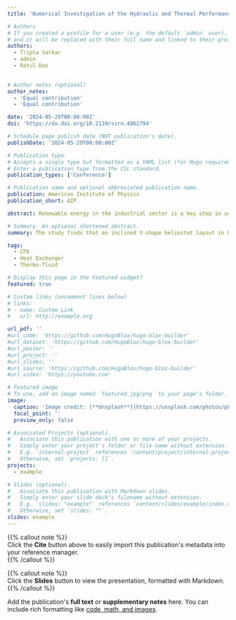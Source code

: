 ```yaml
---
title: 'Numerical Investigation of the Hydraulic and Thermal Performance of Plain Fin Compact Heat Exchangers with Modified Flat Tubes'

# Authors
# If you created a profile for a user (e.g. the default `admin` user), write the username (folder name) here
# and it will be replaced with their full name and linked to their profile.
authors:
  - Tripta Sarkar
  - admin
  - Ratul Das
  

# Author notes (optional)
author_notes:
  - 'Equal contribution'
  - 'Equal contribution'

date: '2024-05-29T00:00:00Z'
doi: 'https://dx.doi.org/10.2139/ssrn.4862794'

# Schedule page publish date (NOT publication's date).
publishDate: '2024-05-29T00:00:00Z'

# Publication type.
# Accepts a single type but formatted as a YAML list (for Hugo requirements).
# Enter a publication type from the CSL standard.
publication_types: ['Conference']

# Publication name and optional abbreviated publication name.
publication: American Institute of Physics
publication_short: AIP 

abstract: Renewable energy in the industrial sector is a key step in achieving low-carbon production systems. Concentrated Solar Power (CSP) technologies can be used to generate electricity by converting sunlight energy to power a turbine. Solar Power Tower (SPT) has become more developed and well-liked in recent years on a commercial scale, despite the fact that parabolic trough is still the most well-known and widely used CSP technology. In this study, the inclined barren surfaces of hillside areas are taken as solar fields which are named as Hillside Concentrated Solar Powerplant (HCSP) system. For this, three different barren hilly areas located at United States have been selected where the solar irradiation is moderately higher. A simple inclined plane V-shape layout with 5100 heliostats is simulated for optical efficiency in each of the locations for four days of a year and three times of a day. These simulation results show that the inclined rectangular array type layout provides greater optical efficiency at any of the three locations investigated than the optical efficiencies of the traditional horizontal plane functional layouts.

# Summary. An optional shortened abstract.
summary: The study finds that an inclined V-shape heliostat layout in hillside CSP systems yields higher optical efficiency than traditional layouts across various U.S. locations.

tags:
  - CFD
  - Heat Exchanger
  - Thermo-fluid

# Display this page in the Featured widget?
featured: true

# Custom links (uncomment lines below)
# links:
# - name: Custom Link
#   url: http://example.org

url_pdf: ''
#url_code: 'https://github.com/HugoBlox/hugo-blox-builder'
#url_dataset: 'https://github.com/HugoBlox/hugo-blox-builder'
#url_poster: ''
#url_project: ''
#url_slides: ''
#url_source: 'https://github.com/HugoBlox/hugo-blox-builder'
#url_video: 'https://youtube.com'

# Featured image
# To use, add an image named `featured.jpg/png` to your page's folder.
image:
  caption: 'Image credit: [**Unsplash**](https://unsplash.com/photos/pLCdAaMFLTE)'
  focal_point: ''
  preview_only: false

# Associated Projects (optional).
#   Associate this publication with one or more of your projects.
#   Simply enter your project's folder or file name without extension.
#   E.g. `internal-project` references `content/project/internal-project/index.md`.
#   Otherwise, set `projects: []`.
projects:
  - example

# Slides (optional).
#   Associate this publication with Markdown slides.
#   Simply enter your slide deck's filename without extension.
#   E.g. `slides: "example"` references `content/slides/example/index.md`.
#   Otherwise, set `slides: ""`.
slides: example
---
```


{{% callout note %}}  
Click the **Cite** button above to easily import this publication's metadata into your reference manager.  
{{% /callout %}}

{{% callout note %}}  
Click the **Slides** button to view the presentation, formatted with Markdown.  
{{% /callout %}}

Add the publication's **full text** or **supplementary notes** here. You can include rich formatting like [code, math, and images](https://docs.hugoblox.com/content/writing-markdown-latex/).
